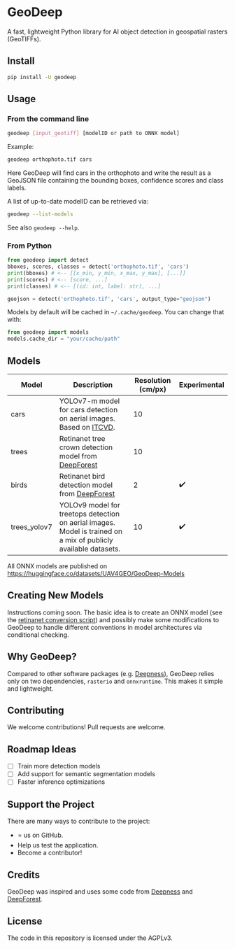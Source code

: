 # GeoDeep

A fast, lightweight Python library for AI object detection in geospatial rasters (GeoTIFFs). 

## Install

```bash
pip install -U geodeep
```

## Usage

### From the command line

```bash
geodeep [input_geotiff] [modelID or path to ONNX model]
```

Example:

```bash
geodeep orthophoto.tif cars
```

Here GeoDeep will find cars in the orthophoto and write the result as a GeoJSON file containing the bounding boxes, confidence scores and class labels.

A list of up-to-date modelID can be retrieved via:

```bash
geodeep --list-models
```

See also `geodeep --help`.

### From Python

```python
from geodeep import detect
bboxes, scores, classes = detect('orthophoto.tif', 'cars')
print(bboxes) # <-- [[x_min, y_min, x_max, y_max], [...]]
print(scores) # <-- [score, ...]
print(classes) # <-- [(id: int, label: str), ...]

geojson = detect('orthophoto.tif', 'cars', output_type="geojson")
```

Models by default will be cached in `~/.cache/geodeep`. You can change that with:

```python
from geodeep import models
models.cache_dir = "your/cache/path"
```

## Models

| **Model**    | **Description**                                                                                                                                            | **Resolution (cm/px)** | **Experimental**   |
| ------------ | ---------------------------------------------------------------------------------------------------------------------------------------------------------- | ---------------------- | ------------------ |
| cars         | YOLOv7-m model for cars detection on aerial images. Based on [ITCVD](https://arxiv.org/pdf/1801.07339).                                                    | 10                     |                    |
| trees        | Retinanet tree crown detection model from [DeepForest](https://deepforest.readthedocs.io/en/v1.5.0/user_guide/02_prebuilt.html#tree-crown-detection-model) | 10                     |                    |
| birds        | Retinanet bird detection model from [DeepForest](https://deepforest.readthedocs.io/en/v1.5.0/user_guide/02_prebuilt.html#bird-detection-model)             | 2                      | :heavy_check_mark: |
| trees_yolov7 | YOLOv9 model for treetops detection on aerial images. Model is trained on a mix of publicly available datasets.                                            | 10                     | :heavy_check_mark: |

All ONNX models are published on https://huggingface.co/datasets/UAV4GEO/GeoDeep-Models

## Creating New Models

Instructions coming soon. The basic idea is to create an ONNX model (see the [retinanet conversion script](https://github.com/uav4geo/GeoDeep/blob/main/geodeep/scripts/convert_retinanet_to_onnx.py)) and possibly make some modifications to GeoDeep to handle different conventions in model architectures via conditional checking.

## Why GeoDeep?

Compared to other software packages (e.g. [Deepness](https://github.com/PUTvision/qgis-plugin-deepness)), GeoDeep relies only on two dependencies, `rasterio` and `onnxruntime`. This makes it simple and lightweight.

## Contributing

We welcome contributions! Pull requests are welcome.

## Roadmap Ideas

 - [ ] Train more detection models
 - [ ] Add support for semantic segmentation models
 - [ ] Faster inference optimizations

## Support the Project

There are many ways to contribute to the project:

 - ⭐️ us on GitHub.
 - Help us test the application.
 - Become a contributor!

## Credits

GeoDeep was inspired and uses some code from [Deepness](https://github.com/PUTvision/qgis-plugin-deepness) and [DeepForest](https://github.dev/weecology/DeepForest).

 ## License

The code in this repository is licensed under the AGPLv3.